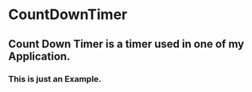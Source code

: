 # CountDownTimer
## Count Down Timer is a timer used in one of my Application.
### This is just an Example.
